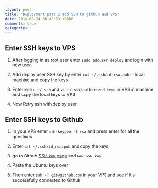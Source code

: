 ```yaml
---
layout: post
title: "Deployment part 2 add SSH to github and VPS"
date: 2016-08-24 06:48:39 +0800
comments: true
categories:
---
```


## Enter SSH keys to VPS
1. After logging in as root user enter `sudo adduser deploy` and login with new user.

1. Add deplay user SSH key by enter `cat ~/.ssh/id_rsa.pub` in local machine and copy the keys

1. Enter `mkdir ~/.ssh` and `vi ~/.ssh/authorized_keys` in VPS in machine and copy the local keys to VPS

1. Now Retry ssh with deploy user

## Enter SSH keys to Github

1. In your VPS enter `ssh-keygen -t rsa` and press enter for all the questions

1. Enter `cat ~/.ssh/id_rsa.pub` and copy the keys

1. go to Github [SSH key page](https://github.com/settings/keys) and `New SSH key`

1. Paste the Ubuntu keys over

1. Then enter `ssh -T git@github.com` in your VPS and see if it's successfully connected to Github
